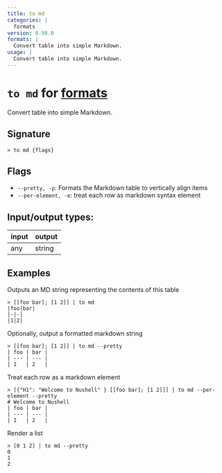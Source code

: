 ```yaml
---
title: to md
categories: |
  formats
version: 0.98.0
formats: |
  Convert table into simple Markdown.
usage: |
  Convert table into simple Markdown.
---
```

<!-- This file is automatically generated. Please edit the command in https://github.com/nushell/nushell instead. -->

# `to md` for [formats](/commands/categories/formats.md)

<div class='command-title'>Convert table into simple Markdown.</div>

## Signature

```> to md {flags} ```

## Flags

 -  `--pretty, -p`: Formats the Markdown table to vertically align items
 -  `--per-element, -e`: treat each row as markdown syntax element


## Input/output types:

| input | output |
| ----- | ------ |
| any   | string |

## Examples

Outputs an MD string representing the contents of this table
```nu
> [[foo bar]; [1 2]] | to md
|foo|bar|
|-|-|
|1|2|

```

Optionally, output a formatted markdown string
```nu
> [[foo bar]; [1 2]] | to md --pretty
| foo | bar |
| --- | --- |
| 1   | 2   |

```

Treat each row as a markdown element
```nu
> [{"H1": "Welcome to Nushell" } [[foo bar]; [1 2]]] | to md --per-element --pretty
# Welcome to Nushell
| foo | bar |
| --- | --- |
| 1   | 2   |
```

Render a list
```nu
> [0 1 2] | to md --pretty
0
1
2
```
